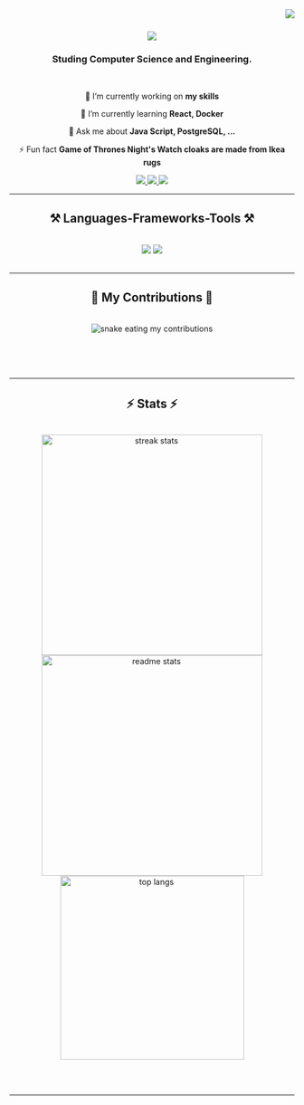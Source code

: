 <img align="right" src="https://visitor-badge.laobi.icu/badge?page_id=PRAKASH0Chy.PRAKASH0Chy" />

<h1 align="center">
    <img src="https://readme-typing-svg.herokuapp.com/?font=Righteous&size=35&center=true&vCenter=true&width=500&height=70&duration=4000&lines=Hi+There!+👋;+I'm+Prakash+Choudhary!;" />
</h1>

<h3 align="center">Studing Computer Science and Engineering.</h3>

<br/>

<div align="center">
 
 🔭 I’m currently working on **my skills**
 
 🌱 I’m currently learning **React, Docker**

💬 Ask me about **Java Script, PostgreSQL, ...**

⚡ Fun fact **Game of Thrones Night's Watch cloaks are made from Ikea rugs**

 </div>
 
<div align="center"> 
  <a href="prakash.chy8o8@gmail.com">
    <img src="https://img.shields.io/badge/Gmail-333333?style=for-the-badge&logo=gmail&logoColor=red" />
  </a>
  <a href="https://www.linkedin.com/in/prakash-choudhary-5b0052292?lipi=urn%3Ali%3Apage%3Ad_flagship3_profile_view_base_contact_details%3BI1wBDEgwQ92GElja1MbJRw%3D%3D" target="_blank">
    <img src="https://img.shields.io/badge/LinkedIn-0077B5?style=for-the-badge&logo=linkedin&logoColor=white" target="_blank" />
  </a>
  <a href="https://github.com/PRAKASH0Chy" target="_blank">
     <img src="https://img.shields.io/badge/Portfolio-FF5722?style=for-the-badge&logo=todoist&logoColor=white" target="_blank" /> <!-- sqlite, safari, google-chrome are other good icon options -->
  </a>
</div>

 <hr/>
 
<h2 align="center">⚒️ Languages-Frameworks-Tools ⚒️</h2>
<br/>
<div align="center">
    <img src="https://skillicons.dev/icons?i=bootstrap,html,css,vim,vscode,github,git,figma,tailwindcss,ubantu" />
    <img src="https://skillicons.dev/icons?i=python,javascript,c,postgresql" /><br>
</div>

<br/>
<hr/>

<div align="center">
  <h2>🐍 My Contributions 🐍</h2>
  <br>
  <img alt="snake eating my contributions" src="https://raw.githubusercontent.com/PRAKASH0Chy/PRAKASH0Chy/output/github-contribution-grid-snake.svg" />
  
  <br/><br/><br/>
</div>

<hr/>

<h2 align="center">⚡ Stats ⚡</h2>
<br>
<div align=center>
  <img width=390 src="https://github-readme-streak-stats-PRAKASH0Chy.vercel.app/?user=PRAKASH0Chy&count_private=true&theme=react&border_radius=10" alt="streak stats"/>
  <img width=390 src="https://github-readme-stats-PRAKASH0Chy.vercel.app/api?username=PRAKASH0Chy&count_private=true&show_icons=true&theme=react&rank_icon=github&border_radius=10" alt="readme stats" />
  <br/>
  <img width=325 align="center" src="https://github-readme-stats-PRAKASH0Chy.vercel.app/api/top-langs/?username=PRAKASH0Chy&hide=HTML&langs_count=8&layout=compact&theme=react&border_radius=10&size_weight=0.5&count_weight=0.5&exclude_repo=github-readme-stats" alt="top langs" />
</div>

<br/><br/>

<hr/>

<!---<br/>

<div align="center">
<a href='https://ko-fi.com/V7V4RAK9C' target='_blank'><img height='64' style='border:0px;height:64px;' src='https://storage.ko-fi.com/cdn/kofi1.png?v=3' border='0' alt='Buy Me a Coffee at ko-fi.com' /></a>
</div>


<br/>
--->

<!---
PRAKASH0Chy/Prakash Choudhary is a ✨ special ✨ repository because its `README.md` (this file) appears on your GitHub profile.
You can click the Preview link to take a look at your changes.
--->
